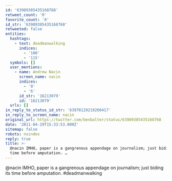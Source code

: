 ```yaml
---
id: '63989385435168768'
retweet_count: '0'
favorite_count: '0'
id_str: '63989385435168768'
retweeted: false
entities:
  hashtags:
    - text: deadmanwalking
      indices:
        - '100'
        - '115'
  symbols: []
  user_mentions:
    - name: Andrew Nacin
      screen_name: nacin
      indices:
        - '0'
        - '6'
      id_str: '16213079'
      id: '16213079'
  urls: []
in_reply_to_status_id_str: '63978129219260417'
in_reply_to_screen_name: nacin
original_url: https://twitter.com/benbalter/status/63989385435168768
date: '2011-04-29T15:33:53.000Z'
sitemap: false
robots: noindex
reply: true
title: >-
  @nacin IMHO, paper is a gangrenous appendage on journalism; just biding its
  time before amputation. …
---
```


@nacin IMHO, paper is a gangrenous appendage on journalism; just biding its time before amputation. #deadmanwalking